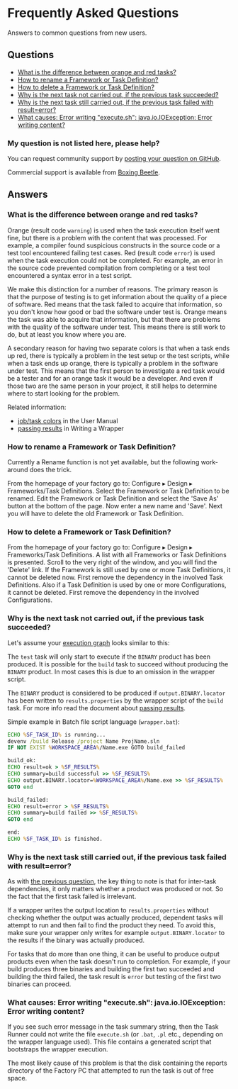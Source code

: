 # Frequently Asked Questions

Answers to common questions from new users.

## Questions<a id="questions"></a>

*   [What is the difference between orange and red tasks?](#orange_red)
*   [How to rename a Framework or Task Definition?](#rename_framework_or_teskdef)
*   [How to delete a Framework or Task Definition?](#delete_framework_or_teskdef)
*   [Why is the next task not carried out, if the previous task succeeded?](#next_task_not_executed)
*   [Why is the next task still carried out, if the previous task failed with result=error?](#next_task_executed)
*   [What causes: Error writing "execute.sh": java.io.IOException: Error writing content?](#IOException)

### My question is not listed here, please help?

You can request community support by [posting your question on GitHub](https://github.com/boxingbeetle/softfab/issues/new?labels=question).

Commercial support is available from [Boxing Beetle](https://boxingbeetle.com/services/).

## Answers<a id="answers"></a>

### What is the difference between orange and red tasks?<a id="orange_red"></a>

Orange (result code `warning`) is used when the task execution itself went fine, but there is a problem with the content that was processed. For example, a compiler found suspicious constructs in the source code or a test tool encountered failing test cases. Red (result code `error`) is used when the task execution could not be completed. For example, an error in the source code prevented compilation from completing or a test tool encountered a syntax error in a test script.

We make this distinction for a number of reasons. The primary reason is that the purpose of testing is to get information about the quality of a piece of software. Red means that the task failed to acquire that information, so you don't know how good or bad the software under test is. Orange means the task was able to acquire that information, but that there are problems with the quality of the software under test. This means there is still work to do, but at least you know where you are.

A secondary reason for having two separate colors is that when a task ends up red, there is typically a problem in the test setup or the test scripts, while when a task ends up orange, there is typically a problem in the software under test. This means that the first person to investigate a red task would be a tester and for an orange task it would be a developer. And even if those two are the same person in your project, it still helps to determine where to start looking for the problem.

Related information:

*   [job/task colors](../user_manual/#history) in the User Manual
*   [passing results](../../reference/wrappers/#passing-results) in Writing a Wrapper

### How to rename a Framework or Task Definition?<a id="rename_framework_or_teskdef"></a>

Currently a Rename function is not yet available, but the following work-around does the trick.

From the homepage of your factory go to: Configure ▸ Design ▸ Frameworks/Task Definitions. Select the Framework or Task Definition to be renamed. Edit the Framework or Task Definition and select the 'Save As' button at the bottom of the page. Now enter a new name and 'Save'. Next you will have to delete the old Framework or Task Definition.

### How to delete a Framework or Task Definition?<a id="delete_framework_or_teskdef"></a>

From the homepage of your factory go to: Configure ▸ Design ▸ Frameworks/Task Definitions. A list with all Frameworks or Task Definitions is presented. Scroll to the very right of the window, and you will find the 'Delete' link. If the Framework is still used by one or more Task Definitions, it cannot be deleted now. First remove the dependency in the involved Task Definitions. Also if a Task Definition is used by one or more Configurations, it cannot be deleted. First remove the dependency in the involved Configurations.

### Why is the next task not carried out, if the previous task succeeded?<a id="next_task_not_executed"></a>

Let's assume your [execution graph](../../concepts/exegraph/) looks similar to this:

<?graph build?>

<!-- TODO: Also render an example of the tables on ShowReport. -->

The `test` task will only start to execute if the `BINARY` product has been produced. It is possible for the `build` task to succeed without producing the `BINARY` product. In most cases this is due to an omission in the wrapper script.

The `BINARY` product is considered to be produced if `output.BINARY.locator` has been written to `results.properties` by the wrapper script of the `build` task. For more info read the document about [passing results](../../reference/wrappers/#passing-results).

Simple example in Batch file script language (`wrapper.bat`):

```bat
ECHO %SF_TASK_ID% is running...
devenv /build Release /project Name ProjName.sln
IF NOT EXIST %WORKSPACE_AREA%/Name.exe GOTO build_failed

build_ok:
ECHO result=ok > %SF_RESULTS%
ECHO summary=build successful >> %SF_RESULTS%
ECHO output.BINARY.locator=%WORKSPACE_AREA%/Name.exe >> %SF_RESULTS%
GOTO end

build_failed:
ECHO result=error > %SF_RESULTS%
ECHO summary=build failed >> %SF_RESULTS%
GOTO end

end:
ECHO %SF_TASK_ID% is finished.
```

### Why is the next task still carried out, if the previous task failed with result=error?<a id="next_task_executed"></a>

As with [the previous question](next_task_not_executed), the key thing to note is that for inter-task dependencies, it only matters whether a product was produced or not. So the fact that the first task failed is irrelevant.

If a wrapper writes the output location to `results.properties` without checking whether the output was actually produced, dependent tasks will attempt to run and then fail to find the product they need. To avoid this, make sure your wrapper only writes for example `output.BINARY.locator` to the results if the binary was actually produced.

For tasks that do more than one thing, it can be useful to produce output products even when the task doesn't run to completion. For example, if your build produces three binaries and building the first two succeeded and building the third failed, the task result is `error` but testing of the first two binaries can proceed.

### What causes: Error writing "execute.sh": java.io.IOException: Error writing content?<a id="IOException"></a>

If you see such error message in the task summary string, then the Task Runner could not write the file `execute.sh` (or `.bat`, `.pl` etc., depending on the wrapper language used). This file contains a generated script that bootstraps the wrapper execution.

The most likely cause of this problem is that the disk containing the reports directory of the Factory PC that attempted to run the task is out of free space.
